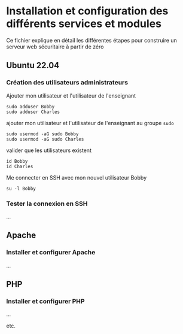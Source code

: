 # Installation et configuration des différents services et modules
Ce fichier explique en détail les différentes étapes pour construire un serveur web sécuritaire à partir de zéro
## Ubuntu 22.04
### Création des utilisateurs administrateurs
Ajouter mon utilisateur et l'utilisateur de l'enseignant
```
sudo adduser Bobby
sudo adduser Charles
```
ajouter mon utilisateur et l'utilisateur de l'enseignant au groupe `sudo` 
```
sudo usermod -aG sudo Bobby
sudo usermod -aG sudo Charles
```
valider que les utilisateurs existent
```
id Bobby
id Charles
```
Me connecter en SSH avec mon nouvel utilisateur Bobby
```
su -l Bobby
```

### Tester la connexion en SSH
...

## Apache
### Installer et configurer Apache
...

## PHP
### Installer et configurer PHP
...

etc.

